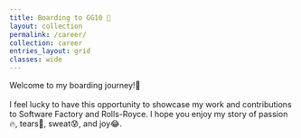 ```yaml
---
title: Boarding to GG10 🚀
layout: collection
permalink: /career/
collection: career
entries_layout: grid
classes: wide
---
```


Welcome to my boarding journey!🧭 <br/>
<br/>
I feel lucky to have this opportunity to showcase my work and contributions to Software Factory and Rolls-Royce. I hope you enjoy my story of passion🔥, tears🥲, sweat😰, and joy😂.

